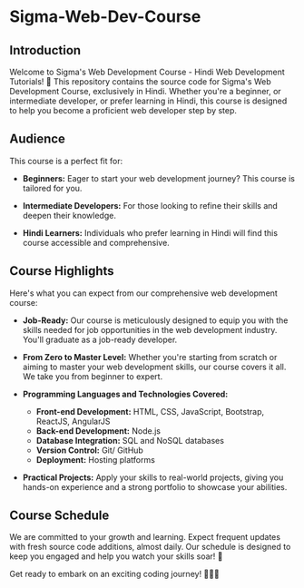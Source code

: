 # Sigma-Web-Dev-Course

## Introduction

Welcome to Sigma's Web Development Course - Hindi Web Development Tutorials! 🚀 This repository contains the source code for Sigma's Web Development Course, exclusively in Hindi. Whether you're a beginner, or intermediate developer, or prefer learning in Hindi, this course is designed to help you become a proficient web developer step by step.

## Audience

This course is a perfect fit for:

- **Beginners:** Eager to start your web development journey? This course is tailored for you.
  
- **Intermediate Developers:** For those looking to refine their skills and deepen their knowledge.
  
- **Hindi Learners:** Individuals who prefer learning in Hindi will find this course accessible and comprehensive.

## Course Highlights

Here's what you can expect from our comprehensive web development course:

- **Job-Ready:** Our course is meticulously designed to equip you with the skills needed for job opportunities in the web development industry. You'll graduate as a job-ready developer.

- **From Zero to Master Level:** Whether you're starting from scratch or aiming to master your web development skills, our course covers it all. We take you from beginner to expert.

- **Programming Languages and Technologies Covered:**
  - **Front-end Development:** HTML, CSS, JavaScript, Bootstrap, ReactJS, AngularJS
  - **Back-end Development:** Node.js
  - **Database Integration:** SQL and NoSQL databases
  - **Version Control:** Git/ GitHub
  - **Deployment:** Hosting platforms

- **Practical Projects:** Apply your skills to real-world projects, giving you hands-on experience and a strong portfolio to showcase your abilities.

## Course Schedule

We are committed to your growth and learning. Expect frequent updates with fresh source code additions, almost daily. Our schedule is designed to keep you engaged and help you watch your skills soar! 📅

Get ready to embark on an exciting coding journey! 👨‍💻🌟
